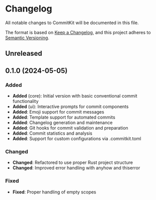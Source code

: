 # Changelog

All notable changes to CommitKit will be documented in this file.

The format is based on [Keep a Changelog](https://keepachangelog.com/en/1.0.0/),
and this project adheres to [Semantic Versioning](https://semver.org/spec/v2.0.0.html).

## Unreleased

## 0.1.0 (2024-05-05)

### Added
- **Added** (core): Initial version with basic conventional commit functionality
- **Added** (ui): Interactive prompts for commit components
- **Added**: Emoji support for commit messages
- **Added**: Template support for automated commits
- **Added**: Changelog generation and maintenance
- **Added**: Git hooks for commit validation and preparation
- **Added**: Commit statistics and analysis
- **Added**: Support for custom configurations via .commitkit.toml

### Changed
- **Changed**: Refactored to use proper Rust project structure
- **Changed**: Improved error handling with anyhow and thiserror

### Fixed
- **Fixed**: Proper handling of empty scopes